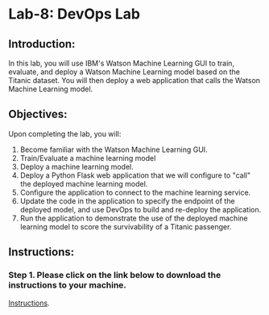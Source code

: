 # Lab-8: DevOps Lab 

## Introduction:

In this lab, you will use IBM's Watson Machine Learning GUI to train, evaluate, and deploy a Watson Machine Learning model based on the Titanic dataset. You will then deploy a web application that calls the Watson Machine Learning model. 

## Objectives:

Upon completing the lab, you will:

1. Become familiar with the Watson Machine Learning GUI.  
2. Train/Evaluate a machine learning model
3. Deploy a machine learning model. 
4. Deploy a Python Flask web application that we will configure to "call" the deployed machine learning model.  
5. Configure the application to connect to the machine learning service. 
6. Update the code in the application to specify the endpoint of the deployed model, and use DevOps to build and re-deploy the application. 
7. Run the application to demonstrate the use of the deployed machine learning model to score the survivability of a Titanic passenger. 

## Instructions:

### Step 1.  Please click on the link below to download the instructions to your machine.

[Instructions](https://github.com/bleonardb3/ML_POT_05-09/raw/master/Lab-8/WatsonMachineLearningv9.pdf).

